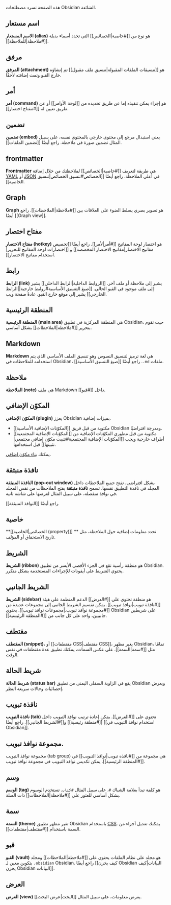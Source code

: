 هذه الصفحة تسرد مصطلحات Obsidian الشائعة.

## اسم مستعار

**الاسم المستعار (alias)** هو نوع من [[#خاصية|الخصائص]] التي تحدد أسماء بديلة [[#ملاحظة|للملاحظة]].

## مرفق

**المرفق (attachment)** هو [[تنسيقات الملفات المقبولة|تنسيق ملف مقبول]] تم إنشاؤه خارج القبو وتمت إضافته لاحقًا.

## أمر

**أمر (command)** هو إجراء يمكن تنفيذه إما عن طريق تحديده من [[لوحة الأوامر]] أو عن طريق تعيين له [[#مفتاح اختصار]].

## تضمين

**تضمين (embed)** يعني استبدال مرجع إلى محتوى خارجي بالمحتوى نفسه، على سبيل المثال تضمين صورة في ملاحظة. راجع أيضًا [[تضمين الملفات]].

## frontmatter

**Frontmatter** هي طريقة لتعريف [[#خاصية|الخصائص]] لملاحظتك من خلال إضافة [YAML](https://yaml.org/) أو [JSON](https://www.json.org/) في أعلى الملاحظة. راجع أيضًا [[الخصائص#تنسيق الخصائص|تنسيق الخاصية]].

## Graph

**Graph** هو تصوير بصري يسلط الضوء على العلاقات بين [[#ملاحظة|الملاحظات]]. راجع أيضًا [[Graph view]].

## مفتاح اختصار

**مفتاح الاختصار (hotkey)** هو اختصار لوحة المفاتيح [[#أمر|لأمر]]. راجع أيضًا [[تخصيص مفاتيح الاختصار|مفاتيح الاختصار المخصصة]] و [[اختصارات لوحة المفاتيح للتحرير|استخدام مفاتيح الاختصار]].

## رابط

**الرابط (link)** يشير إلى ملاحظة أو ملف آخر. [[الروابط الداخلية|الرابط الداخلي]] يشير إلى ملف موجود في القبو الحالي. [[صيغ التنسيق الأساسية#روابط خارجية||الرابط الخارجي]] يشير إلى موقع خارج القبو، عادةً صفحة ويب.

## المنطقة الرئيسية

**المنطقة الرئيسية (main area)** هي المنطقة المركزية في تطبيق Obsidian، حيث تقوم بتحرير [[#ملاحظة|الملاحظات]] بشكل أساسي.

## Markdown

**Markdown** هي لغة ترميز لتنسيق النصوص وهو تنسيق الملف الأساسي الذي يتم استخدامه للملاحظات في Obsidian، ملفات <code dir="ltr">.md</code>. راجع أيضًا [[صيغ التنسيق الأساسية]].

## ملاحظة

**الملاحظة (note)** هي ملف Markdown داخل [[#قبو]].

## المكوّن الإضافي

**المكوّن الإضافي (plugin)** يعزز Obsidian بميزات إضافية.

- [[المكوّنات الإضافية الأساسية]] مكتوبة من قبل فريق Obsidian ومدرجة افتراضيًا.
- [[المكوّنات الإضافية المجتمعية]] مكتوبة من قبل مطوري المكوّنات الإضافية من أطراف خارجية ويجب [[المكوّنات الإضافية المجتمعية#تثبيت مكوّن إضافي مجتمعي|تثبيتها]] قبل استخدامها.

يمكنك [بناء مكوّن إضافي](https://docs.obsidian.md/Plugins/Getting+started/Build+a+plugin).

## نافذة منبثقة

**النافذة المنبثقة (pop-out window)** بشكل افتراضي، تفتح جميع الملاحظات داخل المجلد في نافذة التطبيق نفسها. تسمح **نافذة منبثقة** بفتح الملاحظات من نفس المجلد في نوافذ منفصلة، على سبيل المثال لعرضها على شاشة ثانية.

راجع أيضًا [[النوافذ المنبثقة]].

## خاصية

**[[الخصائص|الخاصية (property)]] ** تحدد معلومات إضافية حول الملاحظة، مثل تاريخ الاستحقاق أو المؤلف.

## الشريط

**الشريط (ribbon)** هو منطقة رأسية تقع في الجزء الأقصى الأيسر من تطبيق Obsidian. يحتوي الشريط على أيقونات للإجراءات المستخدمة بشكل متكرر.

## الشريط الجانبي

**الشريط (sidebar)** هو منطقة تحتوي على [[#العرض]] الدعم المنظمة على هيئة [[#نافذة تبويب|نوافذ تبويب]]. يمكن تقسيم الشريط الجانبي إلى مجموعات عديدة من [[#مجموعة نوافذ تبويب.|مجموعات نوافذ تبويب]]. يحتوي Obsidian على شريطين جانبيين، واحد على كل جانب من [[#المنطقة الرئيسية]].

## مقتطف

**المقتطف (snippet)**، أو [[مقتطفات CSS|مقتطف CSS]]، يغير مظهر Obsidian، تمامًا مثل [[#سمة|السمة]]. على عكس السمات، يمكنك تطبيق عدة مقتطفات في نفس الوقت.

## شريط الحالة

**شريط الحالة (status bar)** يقع في الزاوية السفلى اليمنى من تطبيق Obsidian ويعرض إحصائيات وحالات سريعة النظر.

## نافذة تبويب

**نافذة التبويب (tab)** تحتوي على [[#العرض]]. يمكن إعادة ترتيب نوافذ التبويب داخل [[#منطقة رئيسية]] و[[#الشريط الجانبي]]. راجع أيضًا [[استخدام نوافذ التبويب في Obsidian]].

## مجموعة نوافذ تبويب.

مجموعة نوافذ التبويب (tab group) هي مجموعة من [[#نافذة تبويب|نوافذ التبويب]] في [[#المنطقة الرئيسية]]. يمكن تكديس نوافذ التبويب في مجموعة نوافذ تبويب.

## وسم

**الوسم (tag)** هو كلمة تبدأ بعلامة الشباك `#`، على سبيل المثال `#كتاب`. تستخدم الوسوم بشكل أساسي للعثور على [[#ملاحظة|الملاحظات]] ذات الصلة.

## سمة

**السمة (theme)** تغير مظهر تطبيق Obsidian باستخدام [CSS](https://developer.mozilla.org/en-US/docs/Web/CSS). يمكنك تعديل أجزاء من السمة باستخدام [[#مقتطف|مقتطفات]].

## قبو

**القبو (vault)** هو مجلد على نظام الملفات يحتوي على [[#ملاحظة|الملاحظات]] ومجلد <code dir="ltr">.obsidian</code> بتكوين معين لـ Obsidian. راجع أيضًا [[كيف يخزن Obsidian البيانات|كيف يخزن Obsidian البيانات]].

## العرض

**العرض (view)** يعرض معلومات، على سبيل المثال [[البحث|عرض البحث]].
